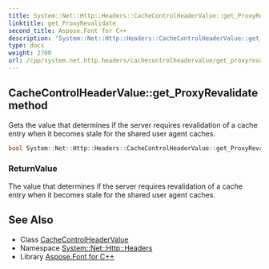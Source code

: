 ```yaml
---
title: System::Net::Http::Headers::CacheControlHeaderValue::get_ProxyRevalidate method
linktitle: get_ProxyRevalidate
second_title: Aspose.Font for C++
description: 'System::Net::Http::Headers::CacheControlHeaderValue::get_ProxyRevalidate method. Gets the value that determines if the server requires revalidation of a cache entry when it becomes stale for the shared user agent caches in C++.'
type: docs
weight: 2700
url: /cpp/system.net.http.headers/cachecontrolheadervalue/get_proxyrevalidate/
---
```

## CacheControlHeaderValue::get_ProxyRevalidate method


Gets the value that determines if the server requires revalidation of a cache entry when it becomes stale for the shared user agent caches.

```cpp
bool System::Net::Http::Headers::CacheControlHeaderValue::get_ProxyRevalidate()
```


### ReturnValue

The value that determines if the server requires revalidation of a cache entry when it becomes stale for the shared user agent caches.

## See Also

* Class [CacheControlHeaderValue](../)
* Namespace [System::Net::Http::Headers](../../)
* Library [Aspose.Font for C++](../../../)
